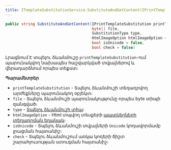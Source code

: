 ```yaml
---
title: ITemplateSubstitutionService.SubstituteAndGetContent(IPrintTemplateSubstitution, byte[], SubstitutionType, HtmlImageOption, bool, bool) մեթոդ  
---
```


```c#
public string SubstituteAndGetContent(IPrintTemplateSubstitution printTemplateSubstitution, 
                                      byte[] file, 
                                      SubstitutionType type, 
                                      HtmlImageOption htmlImageOption = default,
                                      bool isUnicode = false, 
                                      bool check = false)
```

Լրացնում Է տպելու ձևանմուշը `printTemplateSubstitution`-ում պարունակվող նախապես հաշվարկված տվյալներով և վերադարձնում որպես տեքստ։

**Պարամետրեր**

* `printTemplateSubstitution` - Տպելու ձևանմուշի տեղադրվող արժեքները պարունակող օբյեկտ։
* `file` - Տպելու ձևանմուշի պարունակությունը որպես byte տիպի զանգված։
* `type` - [Տպելու ձևանմուշի տիպ](../../types/SubstitutionType.md):
* `htmlImageOption` - Html տպվող տեսքերի [պատկերների տեղադրման եղանակ](../../types/HtmlImageOption.md)։
* `isUnicode` - Տպելու ձևանմուշի տվյալների `Unicode` կոդավորմամբ լրացման հայտանիշ։
* `check` - Տպելու ձևանմուշում առկա կոդերի ճիշտ շարահյուսության ստուգման հայտանիշ։

